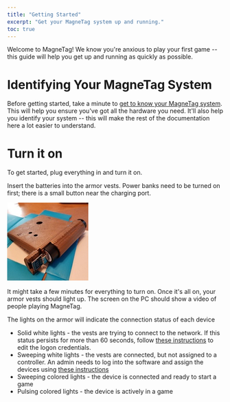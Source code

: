 ```yaml
---
title: "Getting Started"
excerpt: "Get your MagneTag system up and running."
toc: true
---
```


Welcome to MagneTag! We know you're anxious to play your first game -- this guide will help you get up and running as quickly as possible.

# Identifying Your MagneTag System

Before getting started, take a minute to [get to know your MagneTag system](know-your-system.md). This will help you ensure you've got all the hardware you need. It'll also help you identify your system -- this will make the rest of the documentation here a lot easier to understand.

# Turn it on
To get started, plug everything in and turn it on.

Insert the batteries into the armor vests. Power banks need to be turned on first; there is a small button near the charging port.  

![batteries correctly inserted](powerbank.jpg)

It might take a few minutes for everything to turn on. Once it's all on, your armor vests should light up. The screen on the PC should show a video of people playing MagneTag.

The lights on the armor will indicate the connection status of each device

* Solid white lights - the vests are trying to connect to the network.  If this status persists for more than 60 seconds, follow [these instructions](configure-network.md) to edit the logon credentials.
* Sweeping white lights - the vests are connected, but not assigned to a controller. An admin needs to log into the software and assign the devices using [these instructions](assign-device.md)
* Sweeping colored lights - the device is connected and ready to start a game
* Pulsing colored lights - the device is actively in a game

